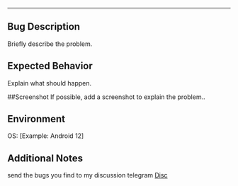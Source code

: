 ---

## Bug Description
Briefly describe the problem.

## Expected Behavior
Explain what should happen.

##Screenshot
If possible, add a screenshot to explain the problem..

## Environment
OS: [Example: Android 12]

## Additional Notes
send the bugs you find to my discussion telegram [Disc](https://t.me/KazuyooDisc)
